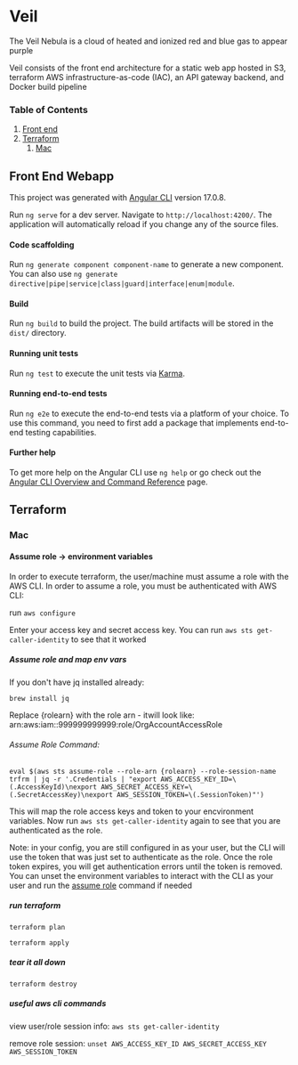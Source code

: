 # Veil

The Veil Nebula is a cloud of heated and ionized red and blue gas to appear purple

Veil consists of the front end architecture for a static web app hosted in S3, terraform AWS infrastructure-as-code (IAC), an API gateway backend, and Docker build pipeline

### Table of Contents

1. [Front end](#front-end-webapp)
2. [Terraform](#terraform)
   1. [Mac](#mac)

## Front End Webapp

This project was generated with [Angular CLI](https://github.com/angular/angular-cli) version 17.0.8.

Run `ng serve` for a dev server. Navigate to `http://localhost:4200/`. The application will automatically reload if you change any of the source files.

#### Code scaffolding

Run `ng generate component component-name` to generate a new component. You can also use `ng generate directive|pipe|service|class|guard|interface|enum|module`.

#### Build

Run `ng build` to build the project. The build artifacts will be stored in the `dist/` directory.

#### Running unit tests

Run `ng test` to execute the unit tests via [Karma](https://karma-runner.github.io).

#### Running end-to-end tests

Run `ng e2e` to execute the end-to-end tests via a platform of your choice. To use this command, you need to first add a package that implements end-to-end testing capabilities.

#### Further help

To get more help on the Angular CLI use `ng help` or go check out the [Angular CLI Overview and Command Reference](https://angular.io/cli) page.

## Terraform

### Mac

#### Assume role -> environment variables

In order to execute terraform, the user/machine must assume a role with the AWS CLI. In order to assume a role, you must be authenticated with AWS CLI:

run `aws configure`

Enter your access key and secret access key. You can run `aws sts get-caller-identity` to see that it worked

##### Assume role and map env vars

If you don't have jq installed already:

`brew install jq`

Replace {rolearn} with the role arn - itwill look like: arn:aws:iam::999999999999:role/OrgAccountAccessRole

###### Assume Role Command: 

`eval $(aws sts assume-role --role-arn {rolearn} --role-session-name trfrm | jq -r '.Credentials | "export AWS_ACCESS_KEY_ID=\(.AccessKeyId)\nexport AWS_SECRET_ACCESS_KEY=\(.SecretAccessKey)\nexport AWS_SESSION_TOKEN=\(.SessionToken)"')`

This will map the role access keys and token to your encvironment variables. Now run `aws sts get-caller-identity` again to see that you are authenticated as the role. 

Note: in your config, you are still configured in as your user, but the CLI will use the token that was just set to authenticate as the role. Once the role token expires, you will get authentication errors until the token is removed. You can unset the environment variables to interact with the CLI as your user and run the [assume role](#assume-role-command) command if needed

##### run terraform

`terraform plan`

`terraform apply`

##### tear it all down 

`terraform destroy`

##### useful aws cli commands

view user/role session info: `aws sts get-caller-identity`

remove role session: `unset AWS_ACCESS_KEY_ID AWS_SECRET_ACCESS_KEY AWS_SESSION_TOKEN`

